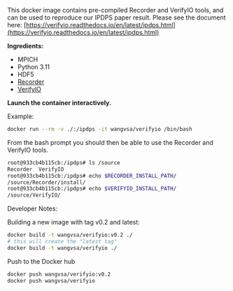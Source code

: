 This docker image contains pre-compiled Recorder and VerifyIO tools, and can be used to reproduce our IPDPS paper result.
Please see the document here: [https://verifyio.readthedocs.io/en/latest/ipdps.html](https://verifyio.readthedocs.io/en/latest/ipdps.html)

**Ingredients:**
- MPICH
- Python 3.11
- HDF5
- [Recorder](https://github.com/uiuc-hpc/Recorder)
- [VerifyIO](https://github.com/wangvsa/VerifyIO)

**Launch the container interactively.**

Example:
```bash
docker run --rm -v ./:/ipdps -it wangvsa/verifyio /bin/bash
```


From the bash prompt you should then be able to use the Recorder and VerifyIO tools.
```bash
root@933cb4b115cb:/ipdps# ls /source
Recorder  VerifyIO
root@933cb4b115cb:/ipdps# echo $RECORDER_INSTALL_PATH/
/source/Recorder/install/
root@933cb4b115cb:/ipdps# echo $VERIFYIO_INSTALL_PATH/
/source/VerifyIO/
```

Developer Notes:

Building a new image with tag v0.2 and latest:
```bash
docker build -t wangvsa/verifyio:v0.2 ./
# this will create the "latest tag"
docker build -t wangvsa/verifyio ./
```

Push to the Docker hub
```bash
docker push wangvsa/verifyio:v0.2
docker push wangvsa/verifyio
```
